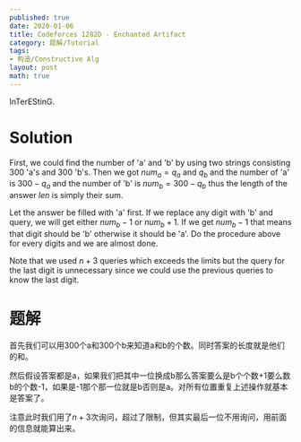 ```yaml
---
published: true
date: 2020-01-06
title: Codeforces 1282D - Enchanted Artifact
category: 题解/Tutorial
tags: 
- 构造/Constructive Alg
layout: post
math: true
---
```

InTerEStinG.
<!--more-->
# Solution

First, we could find the number of 'a' and 'b' by using two strings consisting 300 'a's and 300 'b's. Then we got $num_a=q_a$ and $q_b$ and the number of 'a' is $300-q_a$ and the number of 'b' is $num_b=300-q_b$ thus the length of the answer $len$ is simply their sum.

Let the answer be filled with 'a' first. If we replace any digit with 'b' and query, we will get either $num_b-1$ or $num_b+1$. If we get $num_b-1$ that means that digit should be 'b' otherwise it should be 'a'. Do the procedure above for every digits and we are almost done.

Note that we used $n+3$ queries which exceeds the limits but the query for the last digit is unnecessary since we could use the previous queries to know the last digit.

# 题解

首先我们可以用300个a和300个b来知道a和b的个数。同时答案的长度就是他们的和。

然后假设答案都是a，如果我们把其中一位换成b那么答案要么是b个个数+1要么数b的个数-1，如果是-1那个那一位就是b否则是a。对所有位置重复上述操作就基本是答案了。

注意此时我们用了$n+3$次询问，超过了限制，但其实最后一位不用询问，用前面的信息就能算出来。